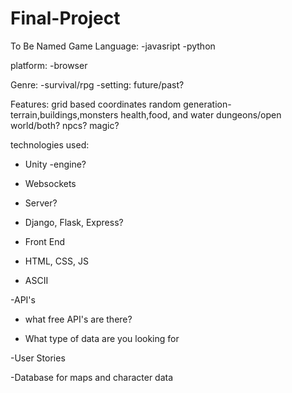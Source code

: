 # Final-Project
To Be Named Game
Language:
-javasript
-python


platform:
-browser

Genre:
-survival/rpg
-setting: future/past?


Features:
grid based coordinates
random generation-terrain,buildings,monsters
health,food, and water
dungeons/open world/both?
npcs?
magic?


technologies used:
- Unity
-engine?
- Websockets
    
- Server?

- Django, Flask, Express?

- Front End
       
 - HTML, CSS, JS
    
- ASCII

-API's
    
- what free API's are there?
    
- What type of data are you looking for
 
-User Stories

-Database for maps and character data